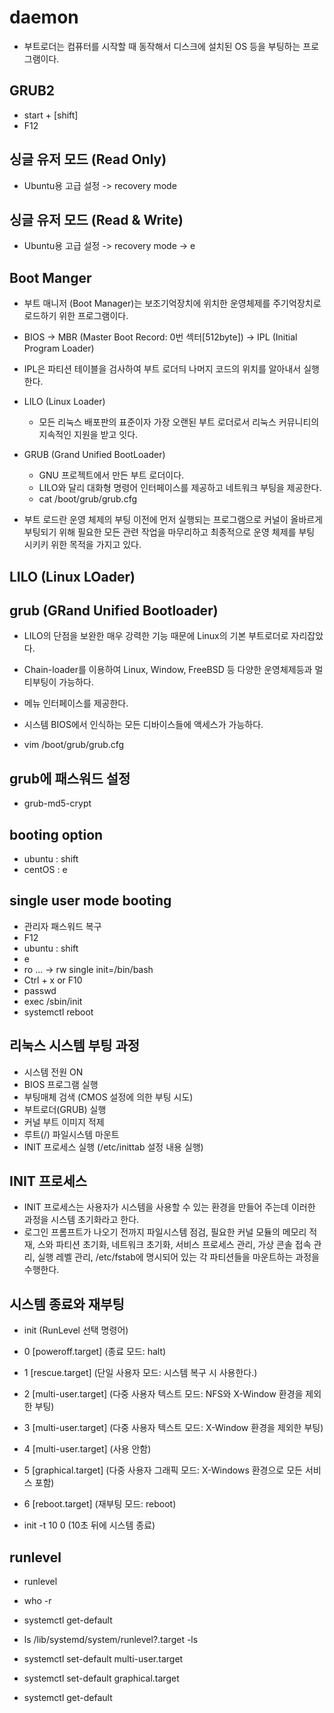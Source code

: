 # daemon

- 부트로더는 컴퓨터를 시작할 때 동작해서 디스크에 설치된 OS 등을 부팅하는 프로그램이다.

## GRUB2

- start + [shift]
- F12

## 싱글 유저 모드 (Read Only)

- Ubuntu용 고급 설정 -> recovery mode

## 싱글 유저 모드 (Read & Write)

- Ubuntu용 고급 설정 -> recovery mode -> e

## Boot Manger

- 부트 매니저 (Boot Manager)는 보조기억장치에 위치한 운영체제를 주기억장치로 로드하기 위한 프로그램이다.
- BIOS -> MBR (Master Boot Record: 0번 섹터[512byte]) -> IPL (Initial Program Loader)
- IPL은 파티션 테이블을 검사하여 부트 로더듸 나머지 코드의 위치를 알아내서 실행한다.

- LILO (Linux Loader)
  - 모든 리눅스 배포판의 표준이자 가장 오랜된 부트 로더로서 리눅스 커뮤니티의 지속적인 지원을 받고 잇다.
- GRUB (Grand Unified BootLoader)
  - GNU 프로젝트에서 만든 부트 로더이다.
  - LILO와 달리 대화형 명령어 인터페이스를 제공하고 네트워크 부팅을 제공한다.
  - cat /boot/grub/grub.cfg

- 부트 로드란 운영 체제의 부팅 이전에 먼저 실행되는 프로그램으로 커널이 올바르게 부팅되기 위해 필요한 모든 관련 작업을 마무리하고 최종적으로 운영 체제를 부팅 시키키 위한 목적을 가지고 있다.

## LILO (Linux LOader)

## grub (GRand Unified Bootloader)

- LILO의 단점을 보완한 매우 강력한 기능 때문에 Linux의 기본 부트로더로 자리잡았다.
- Chain-loader를 이용하여 Linux, Window, FreeBSD 등 다양한 운영체제등과 멀티부팅이 가능하다.
- 메뉴 인터페이스를 제공한다.
- 시스템 BIOS에서 인식하는 모든 디바이스들에 액세스가 가능하다.

- vim /boot/grub/grub.cfg

## grub에 패스워드 설정

- grub-md5-crypt

## booting option

- ubuntu : shift
- centOS : e

## single user mode booting

- 관리자 패스워드 복구
- F12
- ubuntu : shift
- e
- ro ... -> rw single init=/bin/bash
- Ctrl + x or F10
- passwd
- exec /sbin/init
- systemctl reboot

## 리눅스 시스템 부팅 과정

- 시스템 전원 ON
- BIOS 프로그램 실행
- 부팅매체 검색 (CMOS 설정에 의한 부팅 시도)
- 부트로더(GRUB) 실행
- 커널 부트 이미지 적제
- 루트(/) 파일시스템 마운트
- INIT 프로세스 실행 (/etc/inittab 설정 내용 실행)

## INIT 프로세스

- INIT 프로세스는 사용자가 시스템을 사용할 수 있는 환경을 만들어 주는데 이러한 과정을 시스템 초기화라고 한다.
- 로그인 프롬프트가 나오기 전까지 파일시스템 점검, 필요한 커널 모듈의 메모리 적재, 스와 파티션 초기화, 네트워크 초기화, 서비스 프로세스 관리, 가상 콘솔 접속 관리, 실행 레벨 관리, /etc/fstab에 명시되어 있는 각 파티션들을 마운트하는 과정을 수행한다.

## 시스템 종료와 재부팅

- init (RunLevel 선택 명령어)
- 0 [poweroff.target] (종료 모드: halt)
- 1 [rescue.target] (단일 사용자 모드: 시스템 복구 시 사용한다.)
- 2 [multi-user.target] (다중 사용자 텍스트 모드: NFS와 X-Window 환경을 제외한 부팅)
- 3 [multi-user.target] (다중 사용자 텍스트 모드: X-Window 환경을 제외한 부팅)
- 4 [multi-user.target] (사용 안함)
- 5 [graphical.target] (다중 사용자 그래픽 모드: X-Windows 환경으로 모든 서비스 포함)
- 6 [reboot.target] (재부팅 모드: reboot)

- init -t 10 0 (10초 뒤에 시스템 종료)


## runlevel

- runlevel
- who -r
- systemctl get-default
- ls /lib/systemd/system/runlevel?.target -ls

- systemctl set-default multi-user.target
- systemctl set-default graphical.target
- systemctl get-default
